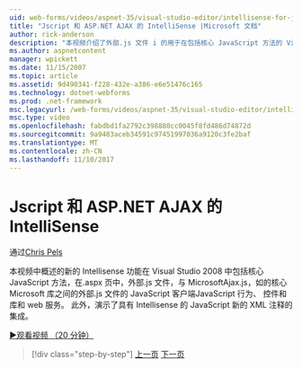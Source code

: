 ```yaml
---
uid: web-forms/videos/aspnet-35/visual-studio-editor/intellisense-for-jscript-and-aspnet-ajax
title: "Jscript 和 ASP.NET AJAX 的 IntelliSense |Microsoft 文档"
author: rick-anderson
description: "本视频介绍了外部.js 文件 i 的用于在包括核心 JavaScript 方法的 Visual Studio 2008 中的 JavaScript 的新增 Intellisense 功能，..."
ms.author: aspnetcontent
manager: wpickett
ms.date: 11/15/2007
ms.topic: article
ms.assetid: 9d490341-f228-432e-a386-e6e51476c165
ms.technology: dotnet-webforms
ms.prod: .net-framework
msc.legacyurl: /web-forms/videos/aspnet-35/visual-studio-editor/intellisense-for-jscript-and-aspnet-ajax
msc.type: video
ms.openlocfilehash: fabdbd1fa2792c398880cc0045f8fd486d74872d
ms.sourcegitcommit: 9a9483aceb34591c97451997036a9120c3fe2baf
ms.translationtype: MT
ms.contentlocale: zh-CN
ms.lasthandoff: 11/10/2017
---
```

<a name="intellisense-for-jscript-and-aspnet-ajax"></a>Jscript 和 ASP.NET AJAX 的 IntelliSense
====================
通过[Chris Pels](https://twitter.com/chrispels)

本视频中概述的新的 Intellisense 功能在 Visual Studio 2008 中包括核心 JavaScript 方法，在.aspx 页中，外部.js 文件，与 MicrosoftAjax.js，如的核心 Microsoft 库之间的外部.js 文件的 JavaScript 客户端JavaScript 行为、 控件和库和 web 服务。 此外，演示了具有 Intellisense 的 JavaScript 新的 XML 注释的集成。

[&#9654;观看视频 （20 分钟）](https://channel9.msdn.com/Blogs/ASP-NET-Site-Videos/intellisense-for-jscript-and-aspnet-ajax)

>[!div class="step-by-step"]
[上一页](multi-targeting-support-in-visual-studio-2008.md)
[下一页](quick-tour-of-the-visual-studio-2008-integrated-development-environment.md)
